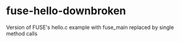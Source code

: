 # fuse-hello-downbroken
Version of FUSE's hello.c example with fuse_main replaced by single method calls
